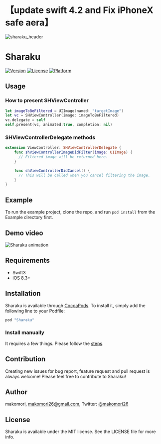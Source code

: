 # 【update swift 4.2 and Fix iPhoneX safe aera】

![sharaku_header](https://github.com/makomori/Sharaku/blob/master/sharaku_header.png)

# Sharaku 

[![Version](https://img.shields.io/cocoapods/v/Sharaku.svg?style=flat)](http://cocoapods.org/pods/Sharaku)
[![License](https://img.shields.io/cocoapods/l/Sharaku.svg?style=flat)](http://cocoapods.org/pods/Sharaku)
[![Platform](https://img.shields.io/cocoapods/p/Sharaku.svg?style=flat)](http://cocoapods.org/pods/Sharaku)

## Usage
### How to present SHViewController
``` Swift
let imageToBeFiltered = UIImage(named: "targetImage")
let vc = SHViewController(image: imageToBeFiltered)
vc.delegate = self
self.present(vc, animated:true, completion: nil)
```

### SHViewControllerDelegate methods
``` Swift
extension ViewController: SHViewControllerDelegate {
    func shViewControllerImageDidFilter(image: UIImage) {
      // Filtered image will be returned here.
    }

    func shViewControllerDidCancel() {
      // This will be called when you cancel filtering the image.
    }
}
```

## Example

To run the example project, clone the repo, and run `pod install` from the Example directory first.

## Demo video
![Sharaku animation](https://github.com/makomori/Sharaku/blob/master/sharaku_animation.gif)

## Requirements
- Swift3
- iOS 8.3+

## Installation

Sharaku is available through [CocoaPods](http://cocoapods.org). To install
it, simply add the following line to your Podfile:

```ruby
pod "Sharaku"
```
### Install manually
It requires a few things. Please follow the [steps](https://github.com/makomori/Sharaku/wiki/manual_install).

## Contribution
Creating new issues for bug report, feature request and pull request is always welcome! Please feel free to contribute to Sharaku!

## Author

makomori, makomori26@gmail.com, Twitter: [@makomori26](https://twitter.com/makomori26)

## License

Sharaku is available under the MIT license. See the LICENSE file for more info.
